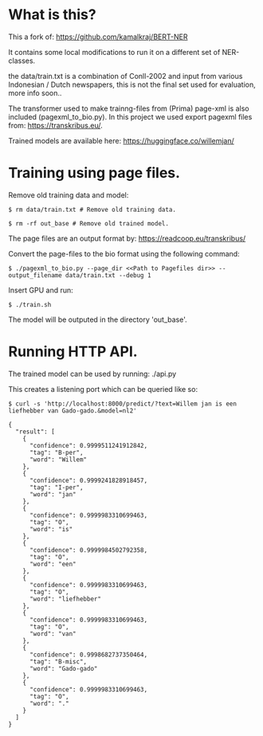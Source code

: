 What is this?
===

This a fork of: https://github.com/kamalkraj/BERT-NER

It contains some local modifications to run it on a different set of NER-classes.

the data/train.txt is a combination of Conll-2002 and input from various Indonesian / Dutch newspapers,
this is not the final set used for evaluation, more info soon..

The transformer used to make trainng-files from (Prima) page-xml is also included (pagexml_to_bio.py).
In this project we used export pagexml files from: https://transkribus.eu/.

Trained models are available here: https://huggingface.co/willemjan/


Training using page files.
===
Remove old training data and model:

``
$ rm data/train.txt # Remove old training data.
``

``
$ rm -rf out_base # Remove old trained model.
``

The page files are an output format by: https://readcoop.eu/transkribus/

Convert the page-files to the bio format using the following command:

``
$ ./pagexml_to_bio.py --page_dir <<Path to Pagefiles dir>> --output_filename data/train.txt --debug 1
``

Insert GPU and run:

``
$ ./train.sh
``

The model will be outputed in the directory 'out_base'.  

Running HTTP API.
===
The trained model can be used by running: ./api.py

This creates a listening port which can be queried like so:

``
$ curl -s 'http://localhost:8000/predict/?text=Willem jan is een liefhebber van Gado-gado.&model=nl2'
``

```
{
  "result": [
    {
      "confidence": 0.9999511241912842,
      "tag": "B-per",
      "word": "Willem"
    },
    {
      "confidence": 0.9999241828918457,
      "tag": "I-per",
      "word": "jan"
    },
    {
      "confidence": 0.9999983310699463,
      "tag": "O",
      "word": "is"
    },
    {
      "confidence": 0.9999984502792358,
      "tag": "O",
      "word": "een"
    },
    {
      "confidence": 0.9999983310699463,
      "tag": "O",
      "word": "liefhebber"
    },
    {
      "confidence": 0.9999983310699463,
      "tag": "O",
      "word": "van"
    },
    {
      "confidence": 0.9998682737350464,
      "tag": "B-misc",
      "word": "Gado-gado"
    },
    {
      "confidence": 0.9999983310699463,
      "tag": "O",
      "word": "."
    }
  ]
}
```
